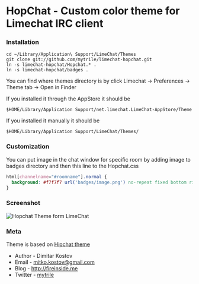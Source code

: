 # HopChat - Custom color theme for Limechat IRC client

### Installation

    cd ~/Library/Application\ Support/LimeChat/Themes
    git clone git://github.com/mytrile/limechat-hopchat.git
    ln -s limechat-hopchat/Hopchat.* .
    ln -s limechat-hopchat/badges .

You can find where themes directory is by click Limechat -> Preferences -> Theme tab -> Open in Finder

If you installed it through the AppStore it should be

    $HOME/Library/Application Support/net.limechat.LimeChat-AppStore/Theme

If you installed it manually it should be

    $HOME/Library/Application Support/LimeChat/Themes/

### Customization

You can put image in the chat window for specific room by adding image to badges directory and then this line to the Hopchat.css

```css
html[channelname="#roomname"].normal {
  background: #f7f7f7 url('badges/image.png') no-repeat fixed bottom right !important;
}
```

### Screenshot

![Hopchat Theme form LimeChat](https://raw.github.com/mytrile/limechat-hopchat/master/screenshot.png)

### Meta

Theme is based on [Hipchat theme]("https://github.com/jschoolcraft/Limechat-Themes/tree/master/Hipchat")

* Author  - Dimitar Kostov
* Email   - mitko.kostov@gmail.com
* Blog    - <http://fireinside.me>
* Twitter - [mytrile]("https://twitter.com/mytrile")
